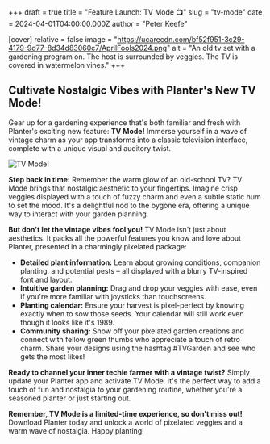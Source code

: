 +++
draft = true
title = "Feature Launch: TV Mode 📺"
slug = "tv-mode"
date = 2024-04-01T04:00:00.000Z
author = "Peter Keefe"

[cover]
relative = false
image = "https://ucarecdn.com/bf52f951-3c29-4179-9d77-8d34d83060c7/AprilFools2024.png"
alt = "An old tv set with a gardening program on. The host is surrounded by veggies. The TV is covered in watermelon vines."
+++
## Cultivate Nostalgic Vibes with Planter's New TV Mode!

Gear up for a gardening experience that's both familiar and fresh with Planter's exciting new feature: **TV Mode!** Immerse yourself in a wave of vintage charm as your app transforms into a classic television interface, complete with a unique visual and auditory twist.

![](https://ucarecdn.com/9d524bff-5ff9-4d7f-8130-37b120950ea4/tvmode.gif "TV Mode!")

**Step back in time:** Remember the warm glow of an old-school TV? TV Mode brings that nostalgic aesthetic to your fingertips. Imagine crisp veggies displayed with a touch of fuzzy charm and even a subtle static hum to set the mood. It's a delightful nod to the bygone era, offering a unique way to interact with your garden planning.

**But don't let the vintage vibes fool you!** TV Mode isn't just about aesthetics. It packs all the powerful features you know and love about Planter, presented in a charmingly pixelated package:

* **Detailed plant information:** Learn about growing conditions, companion planting, and potential pests – all displayed with a blurry TV-inspired font and layout.
* **Intuitive garden planning:** Drag and drop your veggies with ease, even if you're more familiar with joysticks than touchscreens.
* **Planting calendar:** Ensure your harvest is pixel-perfect by knowing exactly when to sow those seeds. Your calendar will still work even though it looks like it's 1989.
* **Community sharing:** Show off your pixelated garden creations and connect with fellow green thumbs who appreciate a touch of retro charm. Share your designs using the hashtag #TVGarden and see who gets the most likes!

**Ready to channel your inner techie farmer with a vintage twist?** Simply update your Planter app and activate TV Mode. It's the perfect way to add a touch of fun and nostalgia to your gardening routine, whether you're a seasoned planter or just starting out.

**Remember, TV Mode is a limited-time experience, so don't miss out!** Download Planter today and unlock a world of pixelated veggies and a warm wave of nostalgia. Happy planting!
